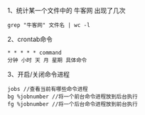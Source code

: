 1、统计某一个文件中的 牛客网 出现了几次

```shell
grep "牛客网" 文件名 | wc -l
```

2、crontab命令

```shell
* * * * * command
分钟 小时 天 月 星期 具体命令
```

3、开启/关闭命令进程

```shell
jobs //查看当前有哪些命令进程
bg %jobnumber //将一个前台命令进程放到后台执行
fg %jobnumber //将一个后台命令进程放到前台执行
```

